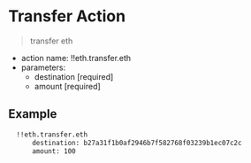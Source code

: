 # Transfer Action

> transfer eth

- action name: !!eth.transfer.eth
- parameters:
  - destination [required]
  - amount [required]

## Example

```md
  !!eth.transfer.eth
      destination: b27a31f1b0af2946b7f582768f03239b1ec07c2c
      amount: 100
```
